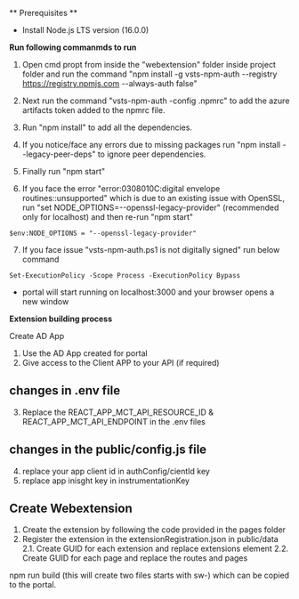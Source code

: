 ** Prerequisites **

- Install Node.js LTS version (16.0.0)

**Run following commanmds to run**

1.  Open cmd propt from inside the "webextension" folder inside project folder and run the command "npm install -g vsts-npm-auth --registry https://registry.npmjs.com --always-auth false"

2.  Next run the command "vsts-npm-auth -config .npmrc" to add the azure artifacts token added to the npmrc file.

3.  Run "npm install" to add all the dependencies.

4.  If you notice/face any errors due to missing packages run "npm install --legacy-peer-deps" to ignore peer dependencies.

5.  Finally run "npm start"

6.  If you face the error "error:0308010C:digital envelope routines::unsupported" which is due to an existing issue with OpenSSL, run "set NODE_OPTIONS=--openssl-legacy-provider" (recommended only for localhost) and then re-run "npm start"

``` on PowerShell
$env:NODE_OPTIONS = "--openssl-legacy-provider"
`````
7. If you face issue "vsts-npm-auth.ps1 is not digitally signed" run below command 
````
Set-ExecutionPolicy -Scope Process -ExecutionPolicy Bypass
````
- portal will start running on localhost:3000 and your browser opens a new window

**Extension building process**

Create AD App
1. Use the AD App created for portal
2. Give access to the Client APP to your API (if required)

changes in .env file
--------------------
3. Replace the REACT_APP_MCT_API_RESOURCE_ID & REACT_APP_MCT_API_ENDPOINT in the .env files

changes in the public/config.js file
---------------------------------------
4. replace your app client id in authConfig/cientId key
5. replace app inisght key in instrumentationKey

Create Webextension
-------------------
1. Create the extension by following the code provided in the pages folder
2. Register the extension in the extensionRegistration.json in public/data
	2.1. Create GUID for each extension and replace extensions element
	2.2. Create GUID for each page and replace the routes and pages
	
npm run build (this will create two files starts with sw-) which can be copied to the portal.

